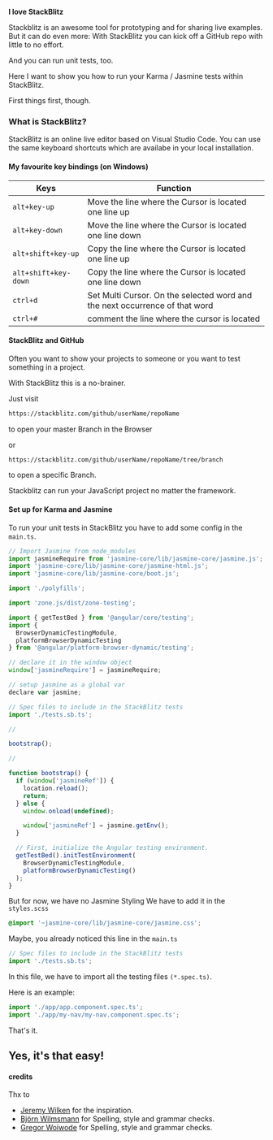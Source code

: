 <strong>I love StackBlitz</strong>

Stackblitz is an awesome tool for prototyping and for sharing live examples. But it can do even more: With StackBlitz you can kick off a GitHub repo with little to no effort.

And you can run unit tests, too.

Here I want to show you how to run your Karma / Jasmine tests within StackBlitz.

First things first, though.

### What is StackBlitz?

StackBlitz is an online live editor based on Visual Studio Code. You can use the same keyboard shortcuts which are availabe in your local installation.

#### My favourite key bindings (on Windows)

| Keys                 | Function                                                                    |
| -------------------- | --------------------------------------------------------------------------- |
| `alt+key-up`         | Move the line where the Cursor is located one line up                       |
| `alt+key-down`       | Move the line where the Cursor is located one line down                     |
| `alt+shift+key-up`   | Copy the line where the Cursor is located one line up                       |
| `alt+shift+key-down` | Copy the line where the Cursor is located one line down                     |
| `ctrl+d`             | Set Multi Cursor. On the selected word and the next occurrence of that word |
| `ctrl+#`             | comment the line where the cursor is located                                |

#### StackBlitz and GitHub

Often you want to show your projects to someone or you want to test something in a project.

With StackBlitz this is a no-brainer.

Just visit

```bash
https://stackblitz.com/github/userName/repoName
```

to open your master Branch in the Browser

or

```bash
https://stackblitz.com/github/userName/repoName/tree/branch
```

to open a specific Branch.

Stackblitz can run your JavaScript project no matter the framework.

#### Set up for Karma and Jasmine

To run your unit tests in StackBlitz you have to add some config in the `main.ts`.

```javascript
// Import Jasmine from node_modules
import jasmineRequire from 'jasmine-core/lib/jasmine-core/jasmine.js';
import 'jasmine-core/lib/jasmine-core/jasmine-html.js';
import 'jasmine-core/lib/jasmine-core/boot.js';

import './polyfills';

import 'zone.js/dist/zone-testing';

import { getTestBed } from '@angular/core/testing';
import {
  BrowserDynamicTestingModule,
  platformBrowserDynamicTesting
} from '@angular/platform-browser-dynamic/testing';

// declare it in the window object
window['jasmineRequire'] = jasmineRequire;

// setup jasmine as a global var
declare var jasmine;

// Spec files to include in the StackBlitz tests
import './tests.sb.ts';

//

bootstrap();

//

function bootstrap() {
  if (window['jasmineRef']) {
    location.reload();
    return;
  } else {
    window.onload(undefined);

    window['jasmineRef'] = jasmine.getEnv();
  }

  // First, initialize the Angular testing environment.
  getTestBed().initTestEnvironment(
    BrowserDynamicTestingModule,
    platformBrowserDynamicTesting()
  );
}
```

But for now, we have no Jasmine Styling
We have to add it in the `styles.scss`

```scss
@import '~jasmine-core/lib/jasmine-core/jasmine.css';
```

Maybe, you already noticed this line in the `main.ts`

```javascript
// Spec files to include in the StackBlitz tests
import './tests.sb.ts';
```

In this file, we have to import all the testing files `(*.spec.ts)`.

Here is an example:

```javascript
import './app/app.component.spec.ts';
import './app/my-nav/my-nav.component.spec.ts';
```

That's it.

## Yes, it's that easy!

#### credits

Thx to

- <a href="https://twitter.com/gnomeontherun" rel="noopener" target="_blank">Jeremy Wilken</a> for the inspiration.
- <a href="https://twitter.com/bwilmsmann" rel="noopener" target="_blank">Björn Wilmsmann</a> for Spelling, style and grammar checks.
- <a href="https://twitter.com/GregOnNet" rel="noopener" target="_blank">Gregor Woiwode</a> for Spelling, style and grammar checks.
